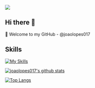 ![](https://komarev.com/ghpvc/?username=joaolopes017&color=9745F5)
## Hi there 👋
🔭 Welcome to my GitHub - @joaolopes017

## Skills
[![My Skills](https://skillicons.dev/icons?i=git,docker,python,react,cs,js,go)](https://skillicons.dev)



[![joaolopes017's github stats](https://github-readme-stats.vercel.app/api?username=joaolopes017&show_icons=true&&theme=radical&hide=["contribs","issues"])](https://github.com/joaolopes017)

[![Top Langs](https://github-readme-stats-git-masterrstaa-rickstaa.vercel.app/api/top-langs/?username=joaolopes017&show_icons=true&theme=radical)](https://github.com/anuraghazra/github-readme-stats)
<!--
**Joaolopes017/joaolopes017** is a ✨ _special_ ✨ repository because its `README.md` (this file) appears on your GitHub profile.

Here are some ideas to get you started:

- 🔭 Olá seja bem-vindo(a) ao meu GitHub - @joaolopes017
- 🌱 I’m currently learning ...
- 👯 I’m looking to collaborate on ...
- 🤔 I’m looking for help with ...
- 💬 Ask me about ...
- 📫 How to reach me: ...
- 😄 Pronouns: ...
- ⚡ Fun fact: ...
-->
